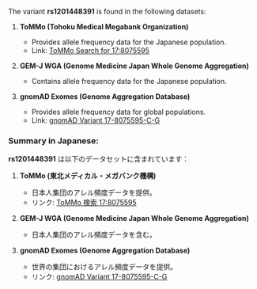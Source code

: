 The variant **rs1201448391** is found in the following datasets:

1. **ToMMo (Tohoku Medical Megabank Organization)**  
   - Provides allele frequency data for the Japanese population.  
   - Link: [ToMMo Search for 17:8075595](https://jmorp.megabank.tohoku.ac.jp/search?query=17%3A8075595)

2. **GEM-J WGA (Genome Medicine Japan Whole Genome Aggregation)**  
   - Contains allele frequency data for the Japanese population.

3. **gnomAD Exomes (Genome Aggregation Database)**  
   - Provides allele frequency data for global populations.  
   - Link: [gnomAD Variant 17-8075595-C-G](https://gnomad.broadinstitute.org/variant/17-8075595-C-G?dataset=gnomad_r4)

### Summary in Japanese:
**rs1201448391** は以下のデータセットに含まれています：

1. **ToMMo (東北メディカル・メガバンク機構)**  
   - 日本人集団のアレル頻度データを提供。  
   - リンク: [ToMMo 検索 17:8075595](https://jmorp.megabank.tohoku.ac.jp/search?query=17%3A8075595)

2. **GEM-J WGA (Genome Medicine Japan Whole Genome Aggregation)**  
   - 日本人集団のアレル頻度データを含む。

3. **gnomAD Exomes (Genome Aggregation Database)**  
   - 世界の集団におけるアレル頻度データを提供。  
   - リンク: [gnomAD Variant 17-8075595-C-G](https://gnomad.broadinstitute.org/variant/17-8075595-C-G?dataset=gnomad_r4)